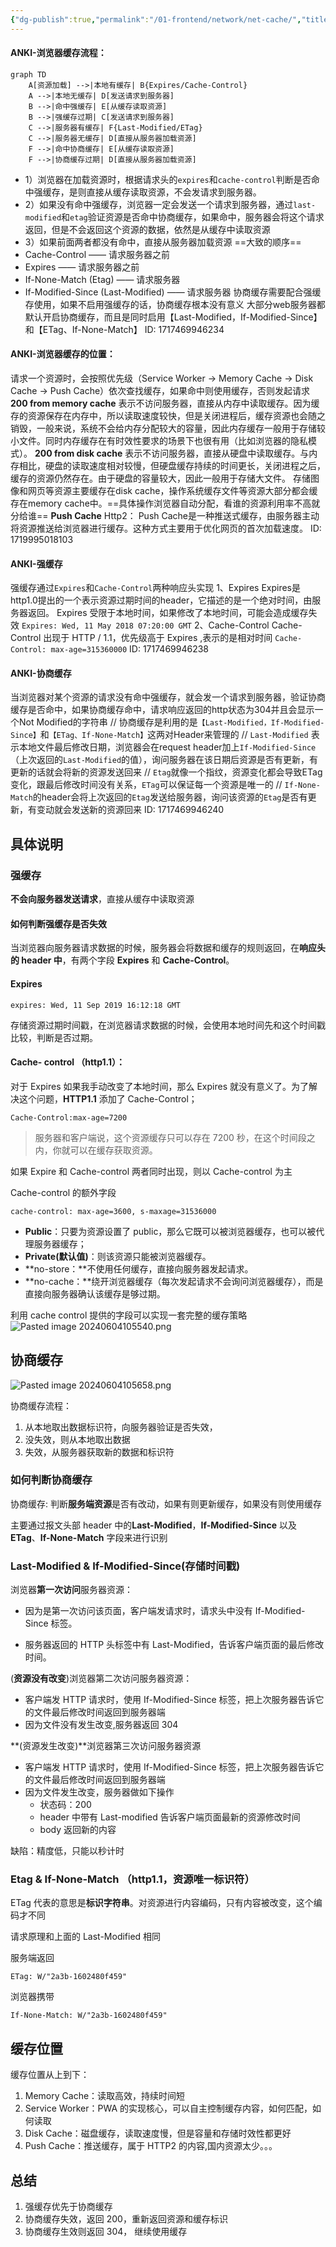 ```yaml
---
{"dg-publish":true,"permalink":"/01-frontend/network/net-cache/","title":"HTTP - 缓存","tags":["cache","http","interview","network"],"created":"2024-09-16T22:09:59.000+08:00","updated":"2024-12-02T14:58:06.023+08:00"}
---
```


#### ANKI-浏览器缓存流程：
```mermaid
graph TD
    A[资源加载] -->|本地有缓存| B{Expires/Cache-Control}
    A -->|本地无缓存| D[发送请求到服务器]
    B -->|命中强缓存| E[从缓存读取资源]
    B -->|强缓存过期| C[发送请求到服务器]
    C -->|服务器有缓存| F{Last-Modified/ETag}
    C -->|服务器无缓存| D[直接从服务器加载资源]
    F -->|命中协商缓存| E[从缓存读取资源]
    F -->|协商缓存过期| D[直接从服务器加载资源]
```
- 1）浏览器在加载资源时，根据请求头的`expires`和`cache-control`判断是否命中强缓存，是则直接从缓存读取资源，不会发请求到服务器。
- 2）如果没有命中强缓存，浏览器一定会发送一个请求到服务器，通过`last-modified`和`etag`验证资源是否命中协商缓存，如果命中，服务器会将这个请求返回，但是不会返回这个资源的数据，依然是从缓存中读取资源
- 3）如果前面两者都没有命中，直接从服务器加载资源
==大致的顺序==
- Cache-Control —— 请求服务器之前
- Expires —— 请求服务器之前
- If-None-Match (Etag) —— 请求服务器
- If-Modified-Since (Last-Modified) —— 请求服务器
协商缓存需要配合强缓存使用，如果不启用强缓存的话，协商缓存根本没有意义
大部分web服务器都默认开启协商缓存，而且是同时启用【Last-Modified，If-Modified-Since】和【ETag、If-None-Match】
ID: 1717469946234

#### ANKI-浏览器缓存的位置：
请求一个资源时，会按照优先级（Service Worker -> Memory Cache -> Disk Cache -> Push Cache）依次查找缓存，如果命中则使用缓存，否则发起请求
**200 from memory cache**
表示不访问服务器，直接从内存中读取缓存。因为缓存的资源保存在内存中，所以读取速度较快，但是关闭进程后，缓存资源也会随之销毁，一般来说，系统不会给内存分配较大的容量，因此内存缓存一般用于存储较小文件。同时内存缓存在有时效性要求的场景下也很有用（比如浏览器的隐私模式）。
**200 from disk cache**
表示不访问服务器，直接从硬盘中读取缓存。与内存相比，硬盘的读取速度相对较慢，但硬盘缓存持续的时间更长，关闭进程之后，缓存的资源仍然存在。由于硬盘的容量较大，因此一般用于存储大文件。
存储图像和网页等资源主要缓存在disk cache，操作系统缓存文件等资源大部分都会缓存在memory cache中。==具体操作浏览器自动分配，看谁的资源利用率不高就分给谁==
**Push Cache** Http2：
Push Cache是一种推送式缓存，由服务器主动将资源推送给浏览器进行缓存。这种方式主要用于优化网页的首次加载速度。
ID: 1719995018103


#### ANKI-强缓存
强缓存通过`Expires`和`Cache-Control`两种响应头实现
1、Expires
Expires是http1.0提出的一个表示资源过期时间的header，它描述的是一个绝对时间，由服务器返回。
Expires 受限于本地时间，如果修改了本地时间，可能会造成缓存失效
`Expires: Wed, 11 May 2018 07:20:00 GMT`
2、Cache-Control
Cache-Control 出现于 HTTP / 1.1，优先级高于 Expires ,表示的是相对时间
`Cache-Control: max-age=315360000`
ID: 1717469946238


#### ANKI-协商缓存
当浏览器对某个资源的请求没有命中强缓存，就会发一个请求到服务器，验证协商缓存是否命中，如果协商缓存命中，请求响应返回的http状态为304并且会显示一个Not Modified的字符串
//
协商缓存是利用的是`【Last-Modified，If-Modified-Since】`和`【ETag、If-None-Match】`这两对Header来管理的
//
`Last-Modified` 表示本地文件最后修改日期，浏览器会在request header加上`If-Modified-Since`（上次返回的`Last-Modified`的值），询问服务器在该日期后资源是否有更新，有更新的话就会将新的资源发送回来
//
`Etag`就像一个指纹，资源变化都会导致ETag变化，跟最后修改时间没有关系，`ETag`可以保证每一个资源是唯一的
//
`If-None-Match`的header会将上次返回的`Etag`发送给服务器，询问该资源的`Etag`是否有更新，有变动就会发送新的资源回来
ID: 1717469946240


## 具体说明
### 强缓存

**不会向服务器发送请求**，直接从缓存中读取资源
#### 如何判断强缓存是否失效
当浏览器向服务器请求数据的时候，服务器会将数据和缓存的规则返回，在**响应头的 header 中**，有两个字段 **Expires** 和 **Cache-Control**。
#### Expires
```http
expires: Wed, 11 Sep 2019 16:12:18 GMT
```
存储资源过期时间戳，在浏览器请求数据的时候，会使用本地时间先和这个时间戳比较，判断是否过期。
#### Cache- control （http1.1）：
对于 Expires 如果我手动改变了本地时间，那么 Expires 就没有意义了。为了解决这个问题，**HTTP1.1** 添加了 Cache-Control；

```http
Cache-Control:max-age=7200
```

> 服务器和客户端说，这个资源缓存只可以存在 7200 秒，在这个时间段之内，你就可以在缓存获取资源。

如果 Expire 和 Cache-control 两者同时出现，则以 Cache-control 为主

Cache-control 的额外字段

```http
cache-control: max-age=3600, s-maxage=31536000
```

- **Public**：只要为资源设置了 public，那么它既可以被浏览器缓存，也可以被代理服务器缓存；
- **Private(默认值)**：则该资源只能被浏览器缓存。
- **no-store：**不使用任何缓存，直接向服务器发起请求。
- **no-cache：**绕开浏览器缓存（每次发起请求不会询问浏览器缓存），而是直接向服务器确认该缓存是够过期。

利用 cache control 提供的字段可以实现一套完整的缓存策略
![Pasted image 20240604105540.png](/img/user/attachments/Pasted%20image%2020240604105540.png)
## 协商缓存
![Pasted image 20240604105658.png](/img/user/attachments/Pasted%20image%2020240604105658.png)

协商缓存流程：

1. 从本地取出数据标识符，向服务器验证是否失效，
2. 没失效，则从本地取出数据
3. 失效，从服务器获取新的数据和标识符
### 如何判断协商缓存

协商缓存: 判断**服务端资源**是否有改动，如果有则更新缓存，如果没有则使用缓存

主要通过报文头部 header 中的**Last-Modified**，**If-Modified-Since** 以及**ETag**、**If-None-Match** 字段来进行识别

### Last-Modified & If-Modified-Since(存储时间戳)

浏览器**第一次访问**服务器资源：

- 因为是第一次访问该页面，客户端发请求时，请求头中没有 If-Modified-Since 标签。

- 服务器返回的 HTTP 头标签中有 Last-Modified，告诉客户端页面的最后修改时间。

(**资源没有改变**)浏览器第二次访问服务器资源：

- 客户端发 HTTP 请求时，使用 If-Modified-Since 标签，把上次服务器告诉它的文件最后修改时间返回到服务器端
- 因为文件没有发生改变,服务器返回 304

**(资源发生改变)**浏览器第三次访问服务器资源

- 客户端发 HTTP 请求时，使用 If-Modified-Since 标签，把上次服务器告诉它的文件最后修改时间返回到服务器端
- 因为文件发生改变，服务器做如下操作
  - 状态码：200
  - header 中带有 Last-modified 告诉客户端页面最新的资源修改时间
  - body 返回新的内容

缺陷：精度低，只能以秒计时

### Etag & If-None-Match （http1.1，资源唯一标识符）

ETag 代表的意思是**标识字符串**。对资源进行内容编码，只有内容被改变，这个编码才不同

请求原理和上面的 Last-Modified 相同

服务端返回

```http
ETag: W/"2a3b-1602480f459"
```

浏览器携带

```http
If-None-Match: W/"2a3b-1602480f459"
```

## 缓存位置

缓存位置从上到下：
1. Memory Cache：读取高效，持续时间短
2. Service Worker：PWA 的实现核心，可以自主控制缓存内容，如何匹配，如何读取
3. Disk Cache：磁盘缓存，读取速度慢，但是容量和存储时效性都更好
4. Push Cache：推送缓存，属于 HTTP2 的内容,国内资源太少。。。
## 总结

1. 强缓存优先于协商缓存
2. 协商缓存失效，返回 200，重新返回资源和缓存标识
3. 协商缓存生效则返回 304， 继续使用缓存